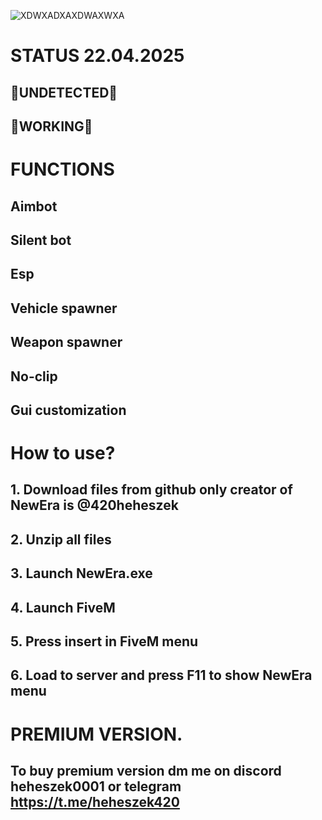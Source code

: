 ![XDWXADXAXDWAXWXA](https://github.com/user-attachments/assets/f54766de-b826-4ef3-8ddf-92bc12b133d1)
# STATUS 22.04.2025
## 💚UNDETECTED💚
##  💚WORKING💚
# FUNCTIONS
## Aimbot
## Silent bot
## Esp
## Vehicle spawner
## Weapon spawner
## No-clip
## Gui customization
# How to use?
## 1. Download files from github only creator of NewEra is @420heheszek
## 2. Unzip all files
## 3. Launch NewEra.exe
## 4. Launch FiveM
## 5. Press insert in FiveM menu
## 6. Load to server and press F11 to show NewEra menu
# PREMIUM VERSION.
## To buy premium version dm me on discord heheszek0001 or telegram https://t.me/heheszek420
